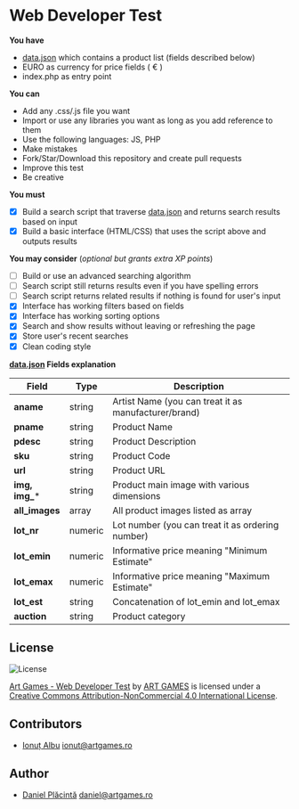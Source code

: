 Web Developer Test
=

**You have**

 - [data.json](https://github.com/theartgames/webdeveloper-test/blob/master/data.json) which contains a product list (fields described below)
 - EURO as currency for price fields ( &euro; )
 - index.php as entry point

**You can**

 - Add any .css/.js file you want
 - Import or use any libraries you want as long as you add reference to them
 - Use the following languages: JS, PHP
 - Make mistakes
 - Fork/Star/Download this repository and create pull requests
 - Improve this test
 - Be creative

**You must**

 - [x] Build a search script that traverse [data.json](https://github.com/theartgames/webdeveloper-test/blob/master/data.json) and returns search results based on input
 - [x] Build a basic interface (HTML/CSS) that uses the script above and outputs results

**You may consider** (*optional but grants extra XP points*)

 - [ ] Build or use an advanced searching algorithm
 - [ ] Search script still returns results even if you have spelling errors
 - [ ] Search script returns related results if nothing is found for user's input
 - [x] Interface has working filters based on fields
 - [x] Interface has working sorting options
 - [x] Search and show results without leaving or refreshing the page
 - [x] Store user's recent searches
 - [x] Clean coding style

**[data.json](https://github.com/theartgames/webdeveloper-test/blob/master/data.json) Fields explanation**

| Field      	| Type    	| Description                                          	|
|------------	|---------	|------------------------------------------------------	|
| **aname**      	| string  	| Artist Name (you can treat it as manufacturer/brand) 	|
| **pname**      	| string  	| Product Name                                         	|
| **pdesc**      	| string  	| Product Description                                  	|
| **sku**        	| string  	| Product Code                                         	|
| **url**        	| string  	| Product URL                                          	|
| **img, img_*** 	| string  	| Product main image with various dimensions            	|
| **all_images** 	| array   	| All product images listed as array                   	|
| **lot_nr**    	| numeric 	| Lot number (you can treat it as ordering number)     	|
| **lot_emin**   	| numeric 	| Informative price meaning "Minimum Estimate"         	|
| **lot_emax**   	| numeric 	| Informative price meaning "Maximum Estimate"         	|
| **lot_est**    	| string  	| Concatenation of lot_emin and lot_emax               	|
| **auction**   	| string  	| Product category                                     	|


## License
![License](https://i.creativecommons.org/l/by-nc/4.0/80x15.png)

[Art Games - Web Developer Test](https://github.com/theartgames/webdeveloper-test) by [ART GAMES](http://www.artgames.ro) is licensed under a [Creative Commons Attribution-NonCommercial 4.0 International License](http://creativecommons.org/licenses/by-nc/4.0/).

## Contributors

 - [Ionuț Albu](https://github.com/runzway) ionut@artgames.ro

## Author

 - [Daniel Plăcintă](https://github.com/akizor) daniel@artgames.ro
